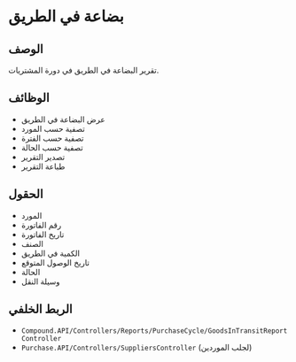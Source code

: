 # بضاعة في الطريق

## الوصف
تقرير البضاعة في الطريق في دورة المشتريات.

## الوظائف
- عرض البضاعة في الطريق
- تصفية حسب المورد
- تصفية حسب الفترة
- تصفية حسب الحالة
- تصدير التقرير
- طباعة التقرير

## الحقول
- المورد
- رقم الفاتورة
- تاريخ الفاتورة
- الصنف
- الكمية في الطريق
- تاريخ الوصول المتوقع
- الحالة
- وسيلة النقل

## الربط الخلفي
- `Compound.API/Controllers/Reports/PurchaseCycle/GoodsInTransitReportController`
- `Purchase.API/Controllers/SuppliersController` (لجلب الموردين)
